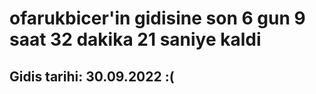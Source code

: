 # ofarukbicer'in gidisine son 6 gun 9 saat 32 dakika 21 saniye kaldi

## Gidis tarihi: 30.09.2022 :(